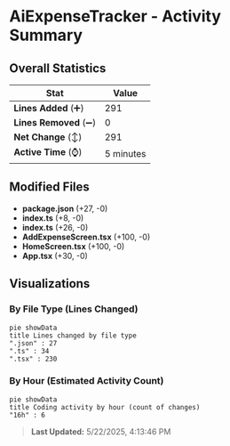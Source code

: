 # AiExpenseTracker - Activity Summary 

## Overall Statistics

| Stat                   | Value                                                             |
| ---------------------- | ----------------------------------------------------------------- |
| **Lines Added** (➕)   | 291                                          |
| **Lines Removed** (➖) | 0                                        |
| **Net Change** (↕)    | 291                |
| **Active Time** (⌚)   | 5 minutes |


## Modified Files
- **package.json** (+27, -0)
- **index.ts** (+8, -0)
- **index.ts** (+26, -0)
- **AddExpenseScreen.tsx** (+100, -0)
- **HomeScreen.tsx** (+100, -0)
- **App.tsx** (+30, -0)

## Visualizations

### By File Type (Lines Changed)

```mermaid
pie showData
title Lines changed by file type
".json" : 27
".ts" : 34
".tsx" : 230
```

### By Hour (Estimated Activity Count)

```mermaid
pie showData
title Coding activity by hour (count of changes)
"16h" : 6
```


> **Last Updated:** 5/22/2025, 4:13:46 PM